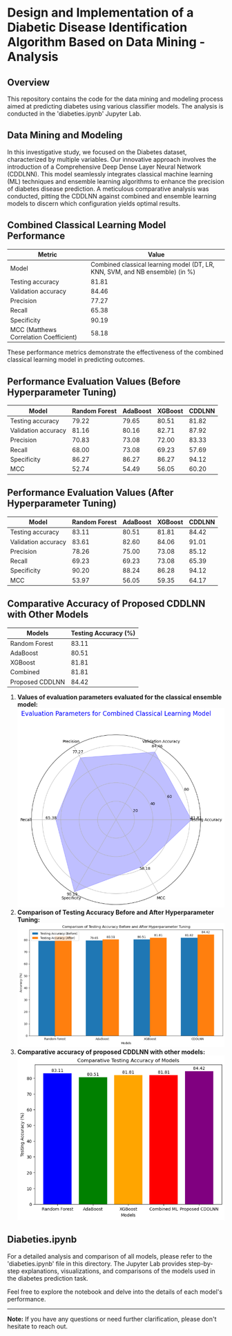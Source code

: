 # Design and Implementation of a Diabetic Disease Identification Algorithm Based on Data Mining - Analysis

## Overview

This repository contains the code for the data mining and modeling process aimed at predicting diabetes using various classifier models. The analysis is conducted in the 'diabeties.ipynb' Jupyter Lab.

## Data Mining and Modeling

In this investigative study, we focused on the Diabetes dataset, characterized by multiple variables. Our innovative approach involves the introduction of a Comprehensive Deep Dense Layer Neural Network (CDDLNN). This model seamlessly integrates classical machine learning (ML) techniques and ensemble learning algorithms to enhance the precision of diabetes disease prediction. A meticulous comparative analysis was conducted, pitting the CDDLNN against combined and ensemble learning models to discern which configuration yields optimal results.


## Combined Classical Learning Model Performance

| Metric                  | Value   |
|-------------------------|---------|
| Model                   | Combined classical learning model (DT, LR, KNN, SVM, and NB ensemble) (in %) |
| Testing accuracy        | 81.81   |
| Validation accuracy     | 84.46   |
| Precision               | 77.27   |
| Recall                  | 65.38   |
| Specificity             | 90.19   |
| MCC (Matthews Correlation Coefficient) | 58.18   |

These performance metrics demonstrate the effectiveness of the combined classical learning model in predicting outcomes.

## Performance Evaluation Values (Before Hyperparameter Tuning)

| Model        | Random Forest | AdaBoost | XGBoost | CDDLNN  |
|--------------|---------------|----------|---------|---------|
| Testing accuracy   | 79.22 | 79.65 | 80.51 | 81.82   |
| Validation accuracy | 81.16 | 80.16 | 82.71 | 87.92   |
| Precision   | 70.83 | 73.08 | 72.00 | 83.33   |
| Recall      | 68.00 | 73.08 | 69.23 | 57.69   |
| Specificity | 86.27 | 86.27 | 86.27 | 94.12   |
| MCC         | 52.74 | 54.49 | 56.05 | 60.20   |

## Performance Evaluation Values (After Hyperparameter Tuning)

| Model        | Random Forest | AdaBoost | XGBoost | CDDLNN  |
|--------------|---------------|----------|---------|---------|
| Testing accuracy   | 83.11 | 80.51 | 81.81 | 84.42   |
| Validation accuracy | 83.61 | 82.60 | 84.06 | 91.01   |
| Precision   | 78.26 | 75.00 | 73.08 | 85.12   |
| Recall      | 69.23 | 69.23 | 73.08 | 65.39   |
| Specificity | 90.20 | 88.24 | 86.28 | 94.12   |
| MCC         | 53.97 | 56.05 | 59.35 | 64.17   |

## Comparative Accuracy of Proposed CDDLNN with Other Models

| Models              | Testing Accuracy (%) |
|---------------------|----------------------|
| Random Forest       | 83.11                |
| AdaBoost            | 80.51                |
| XGBoost             | 81.81                |
| Combined            | 81.81                |
| Proposed CDDLNN     | 84.42                |


1. **Values of evaluation parameters evaluated for the classical ensemble model:**
   ![AUC Report](../image/evaluation_combined_ml.png)
2. **Comparison of Testing Accuracy Before and After Hyperparameter Tuning:**
   ![AUC Report](../image/comparison_of_testing_accuracy.png)
3. **Comparative accuracy of proposed CDDLNN with other models:**
   ![Accuracy Values](../image/comparative_accuracy.png)

## Diabeties.ipynb

For a detailed analysis and comparison of all models, please refer to the 'diabeties.ipynb' file in this directory. The Jupyter Lab provides step-by-step explanations, visualizations, and comparisons of the models used in the diabetes prediction task.

Feel free to explore the notebook and delve into the details of each model's performance.

---

**Note:** If you have any questions or need further clarification, please don't hesitate to reach out.


